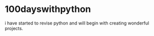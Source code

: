 # 100dayswithpython
i have started to revise python and will begin with creating wonderful projects.

